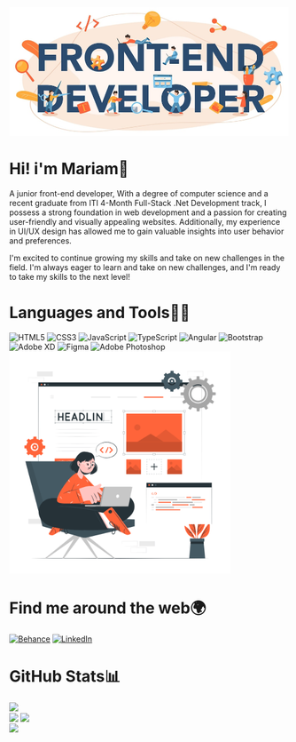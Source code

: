 ![Hi! i'm Mariam](https://github.com/MarimEzz/MarimEzz/blob/main/20230610092426_%5Bfpdl.in%5D_front-end-developer-typographic-header_277904-11487_large.jpg)

# Hi! i'm Mariam👋

A junior front-end developer, With a degree of computer science and a recent graduate from ITI 4-Month Full-Stack .Net Development track, I possess a strong foundation in web development and a passion for creating user-friendly and visually appealing websites. Additionally, my experience in UI/UX design has allowed me to gain valuable insights into user behavior and preferences.

I'm excited to continue growing my skills and take on new challenges in the field. I'm always eager to learn and take on new challenges, and I'm ready to take my skills to the next level!

# Languages and Tools👩‍💻
![HTML5](https://img.shields.io/badge/html5-%23E34F26.svg?style=flat-square&logo=html5&logoColor=white) ![CSS3](https://img.shields.io/badge/css3-%231572B6.svg?style=flat-square&logo=css3&logoColor=white) ![JavaScript](https://img.shields.io/badge/javascript-%23323330.svg?style=flat-square&logo=javascript&logoColor=%23F7DF1E) ![TypeScript](https://img.shields.io/badge/typescript-%23007ACC.svg?style=flat-square&logo=typescript&logoColor=white) ![Angular](https://img.shields.io/badge/angular-%23DD0031.svg?style=flat-square&logo=angular&logoColor=white) ![Bootstrap](https://img.shields.io/badge/bootstrap-%23563D7C.svg?style=flat-square&logo=bootstrap&logoColor=white) ![Adobe XD](https://img.shields.io/badge/Adobe%20XD-470137?style=flat-square&logo=Adobe%20XD&logoColor=#FF61F6) 	![Figma](https://img.shields.io/badge/figma-%23F24E1E.svg?style=flat-square&logo=figma&logoColor=white) ![Adobe Photoshop](https://img.shields.io/badge/adobephotoshop-%2331A8FF.svg?style=flat-square&logo=adobephotoshop&logoColor=white)
<img src="https://github.com/MarimEzz/MarimEzz/blob/main/Website%20Creator.gif" width="400">

# Find me around the web🌍
[![Behance](https://img.shields.io/badge/Behance-1769ff?logo=behance&logoColor=white)](https://behance.net/https://www.behance.net/marimezzaldin) [![LinkedIn](https://img.shields.io/badge/LinkedIn-%230077B5.svg?logo=linkedin&logoColor=white)](https://linkedin.com/in/www.linkedin.com/in/marimezz) 
# GitHub Stats📊
![](https://github-readme-stats.vercel.app/api/top-langs/?username=MarimEzz&theme=default&hide_border=false&include_all_commits=false&count_private=false&layout=compact)<br/>
![](https://github-readme-streak-stats.herokuapp.com/?user=MarimEzz&theme=default&hide_border=false)
![](https://github-readme-stats.vercel.app/api?username=MarimEzz&theme=default&hide_border=false&include_all_commits=false&count_private=false)<br/>
[![](https://visitcount.itsvg.in/api?id=MarimEzz&icon=5&color=1)](https://visitcount.itsvg.in)
